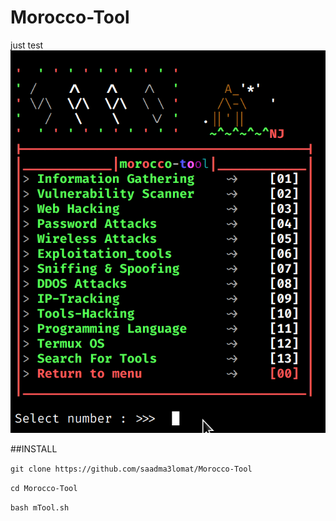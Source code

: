 # Morocco-Tool
just test
![logo](https://github.com/saadma3lomat/Morocco-Tool/blob/main/SD-NJ.png)


##INSTALL

`git clone https://github.com/saadma3lomat/Morocco-Tool`

`cd Morocco-Tool` 

`bash mTool.sh`


